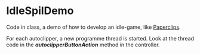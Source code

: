 # IdleSpilDemo

Code in class, a demo of how to develop an idle-game, like [Paperclips](https://www.decisionproblem.com/paperclips/index2.html).

For each autoclipper, a new programme thread is started. Look at the thread code in the ***autoclipperButtonAction*** method in the controller.
